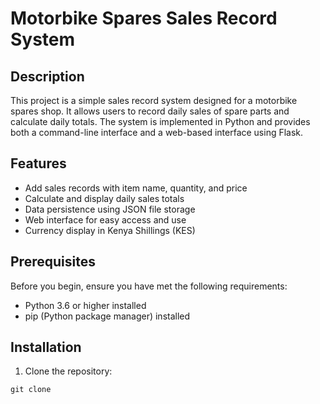 # Motorbike Spares Sales Record System
## Description
This project is a simple sales record system designed for a motorbike spares shop. It allows users to record daily sales of spare parts and calculate daily totals. The system is implemented in Python and provides both a command-line interface and a web-based interface using Flask.
## Features
- Add sales records with item name, quantity, and price
- Calculate and display daily sales totals
- Data persistence using JSON file storage
- Web interface for easy access and use
- Currency display in Kenya Shillings (KES)
## Prerequisites
Before you begin, ensure you have met the following requirements:
- Python 3.6 or higher installed
- pip (Python package manager) installed
## Installation
1. Clone the repository:
``` console
git clone 